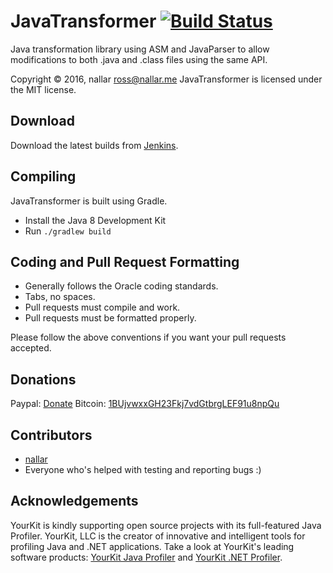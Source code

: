 JavaTransformer [![Build Status](https://jenkins.nallar.me/job/JavaTransformer/badge/icon)](https://jenkins.nallar.me/job/JavaTransformer/)
====
Java transformation library using ASM and JavaParser to allow modifications to both .java and .class files using the same API.

Copyright &copy; 2016, nallar <ross@nallar.me>
JavaTransformer is licensed under the MIT license.

Download
---
Download the latest builds from [Jenkins](https://jenkins.nallar.me/job/JavaTransformer/).

Compiling
---
JavaTransformer is built using Gradle.

* Install the Java 8 Development Kit
* Run `./gradlew build`


Coding and Pull Request Formatting
---
* Generally follows the Oracle coding standards.
* Tabs, no spaces.
* Pull requests must compile and work.
* Pull requests must be formatted properly.

Please follow the above conventions if you want your pull requests accepted.

Donations
---

Paypal: [Donate](https://www.paypal.com/cgi-bin/webscr?cmd=_s-xclick&hosted_button_id=PTWH8MH8Y4WH8)
Bitcoin: [1BUjvwxxGH23Fkj7vdGtbrgLEF91u8npQu](bitcoin:1BUjvwxxGH23Fkj7vdGtbrgLEF91u8npQu)

Contributors
---

* [nallar](https://github.com/nallar/ "Ross Allan")
* Everyone who's helped with testing and reporting bugs :)

Acknowledgements
---

YourKit is kindly supporting open source projects with its full-featured Java Profiler. YourKit, LLC is the creator of innovative and intelligent tools for profiling Java and .NET applications. Take a look at YourKit's leading software products: [YourKit Java Profiler](http://www.yourkit.com/java/profiler/index.jsp) and [YourKit .NET Profiler](http://www.yourkit.com/.net/profiler/index.jsp).
